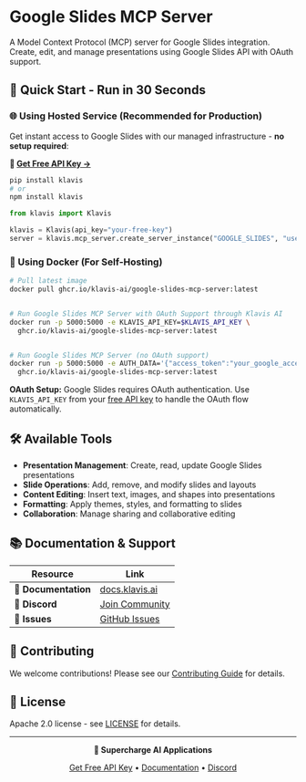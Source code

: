 # Google Slides MCP Server

A Model Context Protocol (MCP) server for Google Slides integration. Create, edit, and manage presentations using Google Slides API with OAuth support.

## 🚀 Quick Start - Run in 30 Seconds

### 🌐 Using Hosted Service (Recommended for Production)

Get instant access to Google Slides with our managed infrastructure - **no setup required**:

**🔗 [Get Free API Key →](https://www.klavis.ai/home/api-keys)**

```bash
pip install klavis
# or
npm install klavis
```

```python
from klavis import Klavis

klavis = Klavis(api_key="your-free-key")
server = klavis.mcp_server.create_server_instance("GOOGLE_SLIDES", "user123")
```

### 🐳 Using Docker (For Self-Hosting)

```bash
# Pull latest image
docker pull ghcr.io/klavis-ai/google-slides-mcp-server:latest


# Run Google Slides MCP Server with OAuth Support through Klavis AI
docker run -p 5000:5000 -e KLAVIS_API_KEY=$KLAVIS_API_KEY \
  ghcr.io/klavis-ai/google-slides-mcp-server:latest


# Run Google Slides MCP Server (no OAuth support)
docker run -p 5000:5000 -e AUTH_DATA='{"access_token":"your_google_access_token_here"}' \
  ghcr.io/klavis-ai/google-slides-mcp-server:latest
```

**OAuth Setup:** Google Slides requires OAuth authentication. Use `KLAVIS_API_KEY` from your [free API key](https://www.klavis.ai/home/api-keys) to handle the OAuth flow automatically.

## 🛠️ Available Tools

- **Presentation Management**: Create, read, update Google Slides presentations
- **Slide Operations**: Add, remove, and modify slides and layouts
- **Content Editing**: Insert text, images, and shapes into presentations
- **Formatting**: Apply themes, styles, and formatting to slides
- **Collaboration**: Manage sharing and collaborative editing

## 📚 Documentation & Support

| Resource | Link |
|----------|------|
| **📖 Documentation** | [docs.klavis.ai](https://docs.klavis.ai) |
| **💬 Discord** | [Join Community](https://discord.gg/p7TuTEcssn) |
| **🐛 Issues** | [GitHub Issues](https://github.com/klavis-ai/klavis/issues) |

## 🤝 Contributing

We welcome contributions! Please see our [Contributing Guide](../../CONTRIBUTING.md) for details.

## 📜 License

Apache 2.0 license - see [LICENSE](../../LICENSE) for details.

---

<div align="center">
  <p><strong>🚀 Supercharge AI Applications </strong></p>
  <p>
    <a href="https://www.klavis.ai">Get Free API Key</a> •
    <a href="https://docs.klavis.ai">Documentation</a> •
    <a href="https://discord.gg/p7TuTEcssn">Discord</a>
  </p>
</div>
